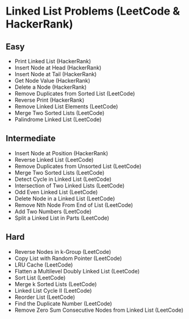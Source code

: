 # Linked List Problems (LeetCode & HackerRank)

## Easy
- Print Linked List (HackerRank)
- Insert Node at Head (HackerRank)
- Insert Node at Tail (HackerRank)
- Get Node Value (HackerRank)
- Delete a Node (HackerRank)
- Remove Duplicates from Sorted List (LeetCode)
- Reverse Print (HackerRank)
- Remove Linked List Elements (LeetCode)
- Merge Two Sorted Lists (LeetCode)
- Palindrome Linked List (LeetCode)

## Intermediate
- Insert Node at Position (HackerRank)
- Reverse Linked List (LeetCode)
- Remove Duplicates from Unsorted List (LeetCode)
- Merge Two Sorted Lists (LeetCode)
- Detect Cycle in Linked List (LeetCode)
- Intersection of Two Linked Lists (LeetCode)
- Odd Even Linked List (LeetCode)
- Delete Node in a Linked List (LeetCode)
- Remove Nth Node From End of List (LeetCode)
- Add Two Numbers (LeetCode)
- Split a Linked List in Parts (LeetCode)

## Hard
- Reverse Nodes in k-Group (LeetCode)
- Copy List with Random Pointer (LeetCode)
- LRU Cache (LeetCode)
- Flatten a Multilevel Doubly Linked List (LeetCode)
- Sort List (LeetCode)
- Merge k Sorted Lists (LeetCode)
- Linked List Cycle II (LeetCode)
- Reorder List (LeetCode)
- Find the Duplicate Number (LeetCode)
- Remove Zero Sum Consecutive Nodes from Linked List (LeetCode)